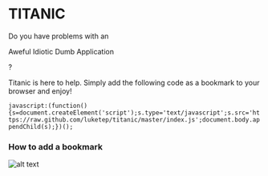 # TITANIC

Do you have problems with an

Aweful
Idiotic
Dumb
Application

? 

Titanic is here to help. Simply add the following code as a bookmark to
your browser and enjoy!

`javascript:(function(){s=document.createElement('script');s.type='text/javascript';s.src='https://raw.github.com/luketep/titanic/master/index.js';document.body.appendChild(s);})();`

### How to add a bookmark
![alt text](https://raw.github.com/luketep/titanic/master/bookmark.gif "Createing a bookmark in Google Chrome")
